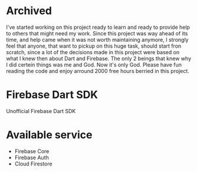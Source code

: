 # Archived

I've started working on this project ready to learn and ready to provide help to others that might need my work. Since this project was way ahead of its time, and help came when it was not worth maintaining anymore, I strongly feel that anyone, that want to pickup on this huge task, should start fron scratch, since a lot of the decisions made in this project were based on what I knew then about Dart and Firebase. The only 2 beings that knew why I did certein things was me and God. Now it's only God. Please have fun reading the code and enjoy arround 2000 free hours berried in this project. 

# Firebase Dart SDK

Unofficial Firebase Dart SDK

# Available service

* Firebase Core
* Firebase Auth
* Cloud Firestore
